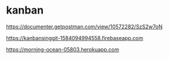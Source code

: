 # kanban

https://documenter.getpostman.com/view/10572282/SzS2w7oN

https://kanbansinggit-1584094994558.firebaseapp.com

https://morning-ocean-05803.herokuapp.com